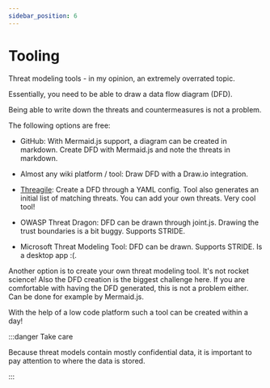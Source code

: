 ```yaml
---
sidebar_position: 6
---
```


# Tooling

Threat modeling tools - in my opinion, an extremely overrated topic.

Essentially, you need to be able to draw a data flow diagram (DFD).

Being able to write down the threats and countermeasures is not a problem.

The following options are free:

- GitHub: With Mermaid.js support, a diagram can be created in markdown. Create DFD with Mermaid.js and note the threats in markdown.

- Almost any wiki platform / tool: Draw DFD with a Draw.io integration.

- [Threagile](https://github.com/Threagile/threagile): Create a DFD through a YAML config. Tool also generates an initial list of matching threats. You can add your own threats. Very cool tool!

- OWASP Threat Dragon: DFD can be drawn through joint.js. Drawing the trust boundaries is a bit buggy. Supports STRIDE.

- Microsoft Threat Modeling Tool: DFD can be drawn. Supports STRIDE. Is a desktop app :(.

Another option is to create your own threat modeling tool. It's not rocket science! Also the DFD creation is the biggest challenge here. If you are comfortable with having the DFD generated, this is not a problem either. Can be done for example by Mermaid.js.

With the help of a low code platform such a tool can be created within a day!

:::danger Take care

Because threat models contain mostly confidential data, it is important to pay attention to where the data is stored.

:::
